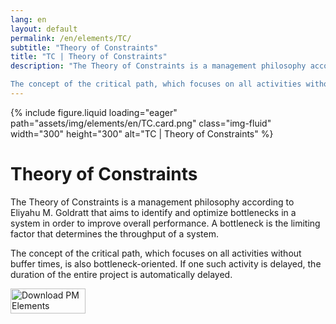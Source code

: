 ```yaml
---
lang: en
layout: default
permalink: /en/elements/TC/
subtitle: "Theory of Constraints"
title: "TC | Theory of Constraints"
description: "The Theory of Constraints is a management philosophy according to Eliyahu M. Goldratt that aims to identify and optimize bottlenecks in a system in order to improve overall performance. A bottleneck is the limiting factor that determines the throughput of a system.

The concept of the critical path, which focuses on all activities without buffer times, is also bottleneck-oriented. If one such activity is delayed, the duration of the entire project is automatically delayed."
---
```


{% include figure.liquid loading="eager" path="assets/img/elements/en/TC.card.png" class="img-fluid" width="300" height="300" alt="TC | Theory of Constraints" %}

# Theory of Constraints

The Theory of Constraints is a management philosophy according to Eliyahu M. Goldratt that aims to identify and optimize bottlenecks in a system in order to improve overall performance. A bottleneck is the limiting factor that determines the throughput of a system.

The concept of the critical path, which focuses on all activities without buffer times, is also bottleneck-oriented. If one such activity is delayed, the duration of the entire project is automatically delayed.

<a href="https://apps.apple.com/app/apple-store/id6738084498?pt=127441684&ct=website&mt=8">
  <img src="{{ "assets/img/en/appstore.png" | relative_url }}" width="120" height="40" alt="Download PM Elements">
</a>
